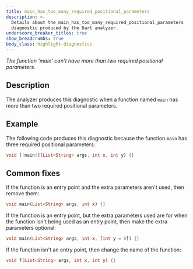 ```yaml
---
title: main_has_too_many_required_positional_parameters
description: >-
  Details about the main_has_too_many_required_positional_parameters
  diagnostic produced by the Dart analyzer.
underscore_breaker_titles: true
show_breadcrumbs: true
body_class: highlight-diagnostics
---
```


_The function 'main' can't have more than two required positional parameters._

## Description

The analyzer produces this diagnostic when a function named `main` has more
than two required positional parameters.

## Example

The following code produces this diagnostic because the function `main` has
three required positional parameters:

```dart
void [!main!](List<String> args, int x, int y) {}
```

## Common fixes

If the function is an entry point and the extra parameters aren't used,
then remove them:

```dart
void main(List<String> args, int x) {}
```

If the function is an entry point, but the extra parameters used are for
when the function isn't being used as an entry point, then make the extra
parameters optional:

```dart
void main(List<String> args, int x, [int y = 0]) {}
```

If the function isn't an entry point, then change the name of the function:

```dart
void f(List<String> args, int x, int y) {}
```
